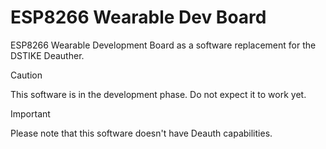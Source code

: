 # ESP8266 Wearable Dev Board
 ESP8266 Wearable Development Board as a software replacement for the DSTIKE Deauther.  
 
> [!CAUTION]
> This software is in the development phase. Do not expect it to work yet.  

> [!IMPORTANT]
> Please note that this software doesn't have Deauth capabilities.  
